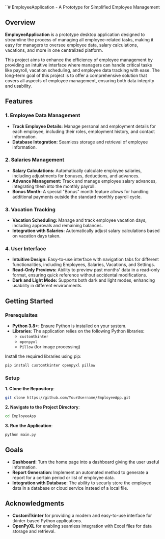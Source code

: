 ``# EmployeeApplication - A Prototype for Simplified Employee Management

## Overview

**EmployeeApplication** is a prototype desktop application designed to streamline the process of managing all employee-related tasks, making it easy for managers to oversee employee data, salary calculations, vacations, and more in one centralized platform.

This project aims to enhance the efficiency of employee management by providing an intuitive interface where managers can handle critical tasks like payroll, vacation scheduling, and employee data tracking with ease. The long-term goal of this project is to offer a comprehensive solution that covers all aspects of employee management, ensuring both data integrity and usability.

## Features

### 1. Employee Data Management
- **Track Employee Details:** Manage personal and employment details for each employee, including their roles, employment history, and contact information.
- **Database Integration:** Seamless storage and retrieval of employee information.

### 2. Salaries Management
- **Salary Calculations:** Automatically calculate employee salaries, including adjustments for bonuses, deductions, and advances.
- **Advance Management:** Track and manage employee salary advances, integrating them into the monthly payroll.
- **Bonus Month:** A special "Bonus" month feature allows for handling additional payments outside the standard monthly payroll cycle.

### 3. Vacation Tracking
- **Vacation Scheduling:** Manage and track employee vacation days, including approvals and remaining balances.
- **Integration with Salaries:** Automatically adjust salary calculations based on vacation days taken.

### 4. User Interface
- **Intuitive Design:** Easy-to-use interface with navigation tabs for different functionalities, including Employees, Salaries, Vacations, and Settings.
- **Read-Only Previews:** Ability to preview past months' data in a read-only format, ensuring quick reference without accidental modifications.
- **Dark and Light Mode:** Supports both dark and light modes, enhancing usability in different environments.

## Getting Started

### Prerequisites

- **Python 3.8+**: Ensure Python is installed on your system.
- **Libraries**: The application relies on the following Python libraries:
  - `customtkinter`
  - `openpyxl`
  - `Pillow` (for image processing)

Install the required libraries using pip:

```bash
pip install customtkinter openpyxl pillow
```

### Setup

**1. Clone the Repository**:

```bash
git clone https://github.com/YourUsername/EmployeeApp.git
```

**2. Navigate to the Project Directory**:

```bash
cd EmployeeApp
```

**3. Run the Application**:

```bash
python main.py
```

## Goals
- **Dashboard**: Turn the home page into a dashboard giving the user useful information.
- **Report Generation**: Implement an automated method to generate a report for a certain period or list of employee data.
- **Integration with Database**: The ability to securly store the employee data in a database or cloud service instead of a local file.

## Acknowledgments
- **CustomTkinter** for providing a modern and easy-to-use interface for tkinter-based Python applications.
- **OpenPyXL** for enabling seamless integration with Excel files for data storage and retrieval.

